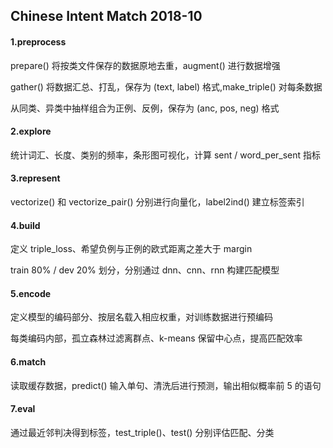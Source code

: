 ## Chinese Intent Match 2018-10

#### 1.preprocess

prepare() 将按类文件保存的数据原地去重，augment() 进行数据增强

gather() 将数据汇总、打乱，保存为 (text, label) 格式,make_triple() 对每条数据

从同类、异类中抽样组合为正例、反例，保存为 (anc, pos, neg) 格式

#### 2.explore

统计词汇、长度、类别的频率，条形图可视化，计算 sent / word_per_sent 指标

#### 3.represent

vectorize() 和 vectorize_pair() 分别进行向量化，label2ind() 建立标签索引

#### 4.build

定义 triple_loss、希望负例与正例的欧式距离之差大于 margin

train 80% / dev 20% 划分，分别通过 dnn、cnn、rnn 构建匹配模型

#### 5.encode

定义模型的编码部分、按层名载入相应权重，对训练数据进行预编码

每类编码内部，孤立森林过滤离群点、k-means 保留中心点，提高匹配效率

#### 6.match

读取缓存数据，predict() 输入单句、清洗后进行预测，输出相似概率前 5 的语句

#### 7.eval

通过最近邻判决得到标签，test_triple()、test() 分别评估匹配、分类